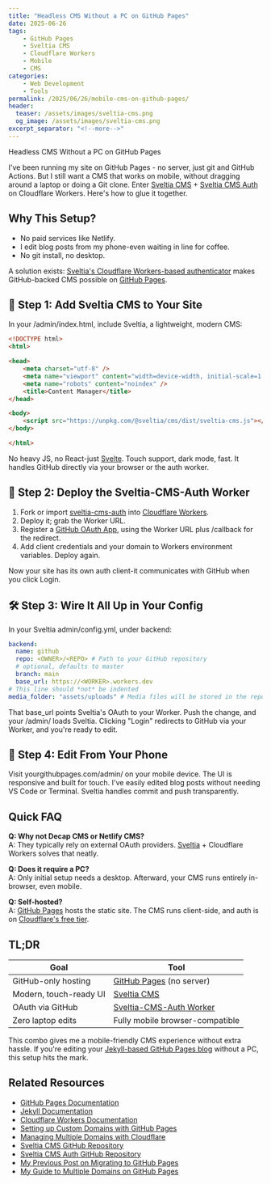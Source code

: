 ```yaml
---
title: "Headless CMS Without a PC on GitHub Pages"
date: 2025-06-26
tags:
    - GitHub Pages
    - Sveltia CMS
    - Cloudflare Workers
    - Mobile
    - CMS
categories: 
    - Web Development
    - Tools
permalink: /2025/06/26/mobile-cms-on-github-pages/
header:
  teaser: /assets/images/sveltia-cms.png
  og_image: /assets/images/sveltia-cms.png
excerpt_separator: "<!--more-->"
---
```


Headless CMS Without a PC on GitHub Pages

I've been running my site on GitHub Pages - no server, just git and GitHub Actions. But I still want a CMS that works on mobile, without dragging around a laptop or doing a Git clone. Enter [Sveltia CMS](https://github.com/sveltia/sveltia-cms) + [Sveltia CMS Auth](https://github.com/sveltia/sveltia-cms-auth) on Cloudflare Workers. Here's how to glue it together.

<!--more-->

## Why This Setup?
- No paid services like Netlify.
- I edit blog posts from my phone-even waiting in line for coffee.
- No git install, no desktop.

A solution exists: [Sveltia's Cloudflare Workers-based authenticator](https://github.com/sveltia/sveltia-cms-auth) makes GitHub-backed CMS possible on [GitHub Pages](https://pages.github.com/).

## 🎯 Step 1: Add Sveltia CMS to Your Site

In your /admin/index.html, include Sveltia, a lightweight, modern CMS:

```html
<!DOCTYPE html>
<html>

<head>
    <meta charset="utf-8" />
    <meta name="viewport" content="width=device-width, initial-scale=1.0" />
    <meta name="robots" content="noindex" />
    <title>Content Manager</title>
</head>

<body>
    <script src="https://unpkg.com/@sveltia/cms/dist/sveltia-cms.js"></script>
</body>

</html>
```

No heavy JS, no React-just [Svelte](https://svelte.dev/). Touch support, dark mode, fast. It handles GitHub directly via your browser or the auth worker.

## 🔐 Step 2: Deploy the Sveltia-CMS-Auth Worker
1. Fork or import [sveltia-cms-auth](https://github.com/sveltia/sveltia-cms-auth) into [Cloudflare Workers](https://workers.cloudflare.com/).
2. Deploy it; grab the Worker URL.
3. Register a [GitHub OAuth App](https://github.com/settings/applications/new), using the Worker URL plus /callback for the redirect.
4. Add client credentials and your domain to Workers environment variables. Deploy again.

Now your site has its own auth client-it communicates with GitHub when you click Login.

## 🛠 Step 3: Wire It All Up in Your Config

In your Sveltia admin/config.yml, under backend:

```yaml
backend:
  name: github
  repo: <OWNER>/<REPO> # Path to your GitHub repository
  # optional, defaults to master
  branch: main
  base_url: https://<WORKER>.workers.dev
# This line should *not* be indented
media_folder: "assets/uploads" # Media files will be stored in the repo under images/uploads
```

That base_url points Sveltia's OAuth to your Worker. Push the change, and your /admin/ loads Sveltia. Clicking "Login" redirects to GitHub via your Worker, and you're ready to edit.

## 📱 Step 4: Edit From Your Phone

Visit yourgithubpages.com/admin/ on your mobile device. The UI is responsive and built for touch. I've easily edited blog posts without needing VS Code or Terminal. Sveltia handles commit and push transparently.

## Quick FAQ

**Q: Why not Decap CMS or Netlify CMS?**  
A: They typically rely on external OAuth providers. [Sveltia](https://github.com/sveltia/sveltia-cms) + Cloudflare Workers solves that neatly.

**Q: Does it require a PC?**  
A: Only initial setup needs a desktop. Afterward, your CMS runs entirely in-browser, even mobile.

**Q: Self-hosted?**  
A: [GitHub Pages](https://docs.github.com/en/pages) hosts the static site. The CMS runs client-side, and auth is on [Cloudflare's free tier](https://developers.cloudflare.com/workers/platform/pricing/).

## TL;DR

| Goal | Tool |
|------|------|
| GitHub-only hosting | [GitHub Pages](https://pages.github.com/) (no server) |
| Modern, touch-ready UI | [Sveltia CMS](https://github.com/sveltia/sveltia-cms) |
| OAuth via GitHub | [Sveltia-CMS-Auth Worker](https://github.com/sveltia/sveltia-cms-auth) |
| Zero laptop edits | Fully mobile browser-compatible |

This combo gives me a mobile-friendly CMS experience without extra hassle. If you're editing your [Jekyll-based GitHub Pages blog](https://docs.github.com/en/pages/setting-up-a-github-pages-site-with-jekyll/about-github-pages-and-jekyll) without a PC, this setup hits the mark.

## Related Resources

- [GitHub Pages Documentation](https://docs.github.com/en/pages)
- [Jekyll Documentation](https://jekyllrb.com/docs/)
- [Cloudflare Workers Documentation](https://developers.cloudflare.com/workers/)
- [Setting up Custom Domains with GitHub Pages](https://docs.github.com/en/pages/configuring-a-custom-domain-for-your-github-pages-site)
- [Managing Multiple Domains with Cloudflare](https://developers.cloudflare.com/dns/manage-dns-records/)
- [Sveltia CMS GitHub Repository](https://github.com/sveltia/sveltia-cms)
- [Sveltia CMS Auth GitHub Repository](https://github.com/sveltia/sveltia-cms-auth)
- [My Previous Post on Migrating to GitHub Pages](/2022/12/20/migrating-from-wordpress-to-github-pages)
- [My Guide to Multiple Domains on GitHub Pages](/2022/12/27/multiple-domains-on-github-pages)